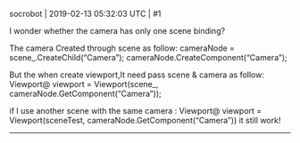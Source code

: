 socrobot | 2019-02-13 05:32:03 UTC | #1

 I wonder whether the camera has only one scene binding?

The camera Created through scene as follow:
cameraNode = scene_.CreateChild(“Camera”);
cameraNode.CreateComponent(“Camera”);

But the when create viewport,It need pass scene &amp; camera as follow:
Viewport@ viewport = Viewport(scene_, cameraNode.GetComponent(“Camera”));

if I use another scene with the same camera : Viewport@ viewport = Viewport(sceneTest, cameraNode.GetComponent(“Camera”))
it still work!

-------------------------

